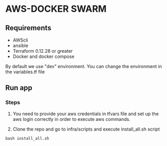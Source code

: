 # AWS-DOCKER SWARM

## Requirements


- AWScli 
- ansible
- Terraform 0.12.28 or greater
- Docker and docker compose

By default we use "dev" environment. You can change the environment in the variables.tf file


## Run app



### Steps

1) You need to provide your aws credentials in tfvars file and set up the aws login correctly in order to execute aws commands. 

2) Clone the repo and go to infra/scripts and execute install_all.sh script
```
bash install_all.sh

```

